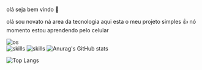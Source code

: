 olá seja bem vindo 👋

olá sou novato ná area da tecnologia aqui esta o meu projeto simples 👍    nó momento estou aprendendo pelo celular
                                                                   
![os](https://img.shields.io/badge/Android-3DDC84?style=for-the-badge&logo=android&logoColor=white)  
![skills](https://img.shields.io/badge/Python-14354C?style=for-the-badge&logo=python&logoColor=white)
![skills](https://img.shields.io/badge/Shell_Script-121011?style=for-the-badge&logo=gnu-bash&logoColor=white>)
![Anurag's GitHub stats](https://github-readme-stats.vercel.app/api?username=lammerburro&show_icons=true&theme=neon)

![Top Langs](https://github-readme-stats.vercel.app/api/top-langs/?username=lammerburro&hide_progress=true&theme=neon)
